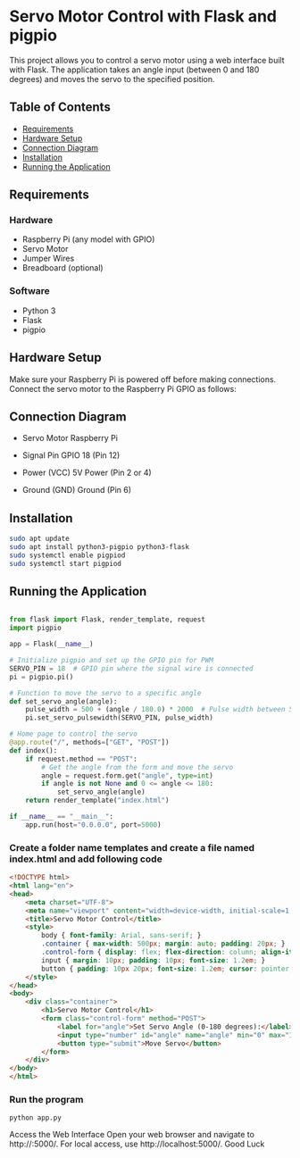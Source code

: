 # Servo Motor Control with Flask and pigpio

This project allows you to control a servo motor using a web interface built with Flask. The application takes an angle input (between 0 and 180 degrees) and moves the servo to the specified position.

## Table of Contents

- [Requirements](#requirements)
- [Hardware Setup](#hardware-setup)
- [Connection Diagram](#connection-diagram)
- [Installation](#installation)
- [Running the Application](#running-the-application)


## Requirements

### Hardware
- Raspberry Pi (any model with GPIO)
- Servo Motor
- Jumper Wires
- Breadboard (optional)

### Software
- Python 3
- Flask
- pigpio

## Hardware Setup

Make sure your Raspberry Pi is powered off before making connections. Connect the servo motor to the Raspberry Pi GPIO as follows:

## Connection Diagram
- Servo Motor       Raspberry Pi

- Signal Pin        GPIO 18 (Pin 12)
- Power (VCC)       5V Power (Pin 2 or 4)
- Ground (GND)      Ground (Pin 6)

## Installation

```bash
sudo apt update
sudo apt install python3-pigpio python3-flask
sudo systemctl enable pigpiod
sudo systemctl start pigpiod
```

## Running the Application

```python

from flask import Flask, render_template, request
import pigpio

app = Flask(__name__)

# Initialize pigpio and set up the GPIO pin for PWM
SERVO_PIN = 18  # GPIO pin where the signal wire is connected
pi = pigpio.pi()

# Function to move the servo to a specific angle
def set_servo_angle(angle):
    pulse_width = 500 + (angle / 180.0) * 2000  # Pulse width between 500µs and 2500µs
    pi.set_servo_pulsewidth(SERVO_PIN, pulse_width)

# Home page to control the servo
@app.route("/", methods=["GET", "POST"])
def index():
    if request.method == "POST":
        # Get the angle from the form and move the servo
        angle = request.form.get("angle", type=int)
        if angle is not None and 0 <= angle <= 180:
            set_servo_angle(angle)
    return render_template("index.html")

if __name__ == "__main__":
    app.run(host="0.0.0.0", port=5000)
```


### Create a folder name templates and create a file named index.html and add following code

```html
<!DOCTYPE html>
<html lang="en">
<head>
    <meta charset="UTF-8">
    <meta name="viewport" content="width=device-width, initial-scale=1.0">
    <title>Servo Motor Control</title>
    <style>
        body { font-family: Arial, sans-serif; }
        .container { max-width: 500px; margin: auto; padding: 20px; }
        .control-form { display: flex; flex-direction: column; align-items: center; }
        input { margin: 10px; padding: 10px; font-size: 1.2em; }
        button { padding: 10px 20px; font-size: 1.2em; cursor: pointer; }
    </style>
</head>
<body>
    <div class="container">
        <h1>Servo Motor Control</h1>
        <form class="control-form" method="POST">
            <label for="angle">Set Servo Angle (0-180 degrees):</label>
            <input type="number" id="angle" name="angle" min="0" max="180" required>
            <button type="submit">Move Servo</button>
        </form>
    </div>
</body>
</html>
```

### Run the program
```
python app.py
```
Access the Web Interface
Open your web browser and navigate to http://<Raspberry-Pi-IP>:5000/. For local access, use http://localhost:5000/.
Good Luck
